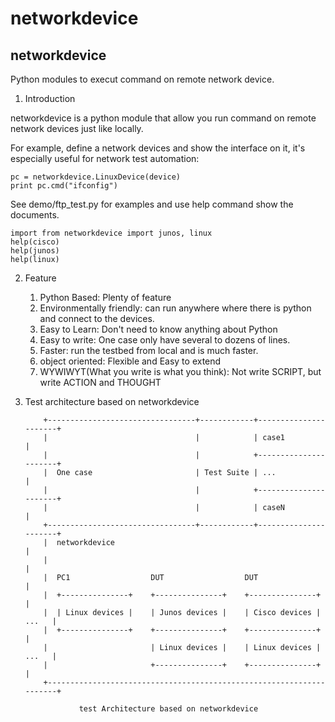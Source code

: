 # networkdevice

networkdevice
-------------
Python modules to execut command on remote network device.

1. Introduction

networkdevice is a python module that allow you run command on remote network
devices just like locally.

For example, define a network devices and show the interface on it, it's
especially useful for network test automation:

    pc = networkdevice.LinuxDevice(device)
    print pc.cmd("ifconfig")

See demo/ftp_test.py for examples and use help command show the documents.

    import from networkdevice import junos, linux
    help(cisco)
    help(junos)
    help(linux)

2. Feature

    1) Python Based: Plenty of feature
    2) Environmentally friendly: can run anywhere where there is python and connect to the devices.
    3) Easy to Learn: Don't need to know anything about Python
    4) Easy to write: One case only have several to dozens of lines.
    5) Faster: run the testbed from local and is much faster.
    6) object oriented: Flexible and Easy to extend
    7) WYWIWYT(What you write is what you think): Not write SCRIPT, but write ACTION and THOUGHT

3. Test architecture based on networkdevice

           +---------------------------------+------------+----------------------+
           |                                 |            | case1                |
           |                                 |            +----------------------+
           |  One case                       | Test Suite | ...                  |
           |                                 |            +----------------------+
           |                                 |            | caseN                |
           +---------------------------------+------------+----------------------+
           |  networkdevice                                                      |
           |                                                                     |
           |  PC1                  DUT                  DUT                      |
           |  +---------------+    +---------------+    +---------------+        |
           |  | Linux devices |    | Junos devices |    | Cisco devices |  ...   |
           |  +---------------+    +---------------+    +---------------+        |
           |                       | Linux devices |    | Linux devices |  ...   |
           |                       +---------------+    +---------------+        |
           +---------------------------------------------------------------------+

                   test Architecture based on networkdevice
 
